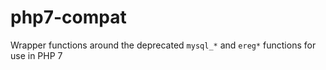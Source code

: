 # php7-compat
Wrapper functions around the deprecated `mysql_*` and `ereg*` functions for use in PHP 7
